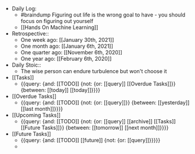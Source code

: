 - Daily Log:
    - #braindump Figuring out life is the wrong goal to have - you should focus on figuring out yourself
    - [[Hands On Machine Learning]]
- Retrospective::
    - One week ago: [[January 30th, 2021]]
    - One month ago: [[January 6th, 2021]]
    - One quarter ago: [[November 6th, 2020]]
    - One year ago: [[February 6th, 2020]]
- Daily Stoic::
    - The wise person can endure turbulence but won't choose it
- [[Tasks]]
    - {{query: {and: [[TODO]] {not: {or: [[query]] [[Overdue Tasks]]}} {between: [[today]] [[today]]}}}}
- [[Overdue Tasks]]
    - {{query: {and: [[TODO]] {not: {or: [[query]]}} {between: [[yesterday]] [[last month]]}}}}
- [[Upcoming Tasks]]
    - {{query: {and: [[TODO]] {not: {or: [[query]] [[archive]] [[Tasks]] [[Future Tasks]]}} {between: [[tomorrow]] [[next month]]}}}}
- [[Future Tasks]]
    - {{query: {and: [[TODO]] [[future]] {not: {or: [[query]]}}}}}
    - 
